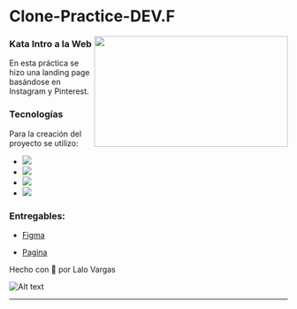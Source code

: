 # Clone-Practice-DEV.F
<img align='right' src="https://media.giphy.com/media/L1R1tvI9svkIWwpVYr/giphy.gif" width="350" height="200">


### Kata Intro a la Web
En esta práctica se hizo una landing page basándose en Instagram y Pinterest.

### Tecnologías 
Para la creación del proyecto se utilizo:

- <img src="https://img.shields.io/badge/HTML5-ff895e?style=for-the-badge&logo=html5&logoColor=black">
- <img src="https://img.shields.io/badge/CSS-78a1ff?&style=for-the-badge&logo=css3&logoColor=black">
- <img src="https://img.shields.io/badge/JavaScript-ffec79?style=for-the-badge&logo=javascript&logoColor=black">
- <img src="https://img.shields.io/badge/GitHub-caffb0?style=for-the-badge&logo=github&logoColor=black">

### Entregables:

- <a href="https://www.figma.com/file/8C9rs8tGNKb4Ip6mnFdGFK/Untitled?node-id=3%3A33">Figma</a>

- [Pagina](https://eduantvarmau.github.io/PHOTOYOU-DEV.F/)

Hecho con 💜 por Lalo Vargas

![Alt text](/src/gif.gif)



---
